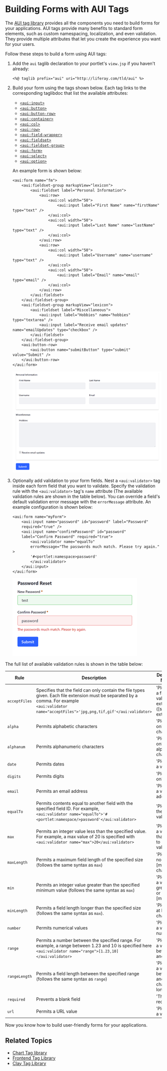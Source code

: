 # Building Forms with AUI Tags

The [AUI tag library](https://learn.liferay.com/reference/latest/en/dxp/taglibs/util-taglib/aui/tld-frame.html) provides all the components you need to build forms for your applications. AUI tags provide many benefits to standard form elements, such as custom namespacing, localization, and even validation. They provide multiple attributes that let you create the experience you want for your users. 

Follow these steps to build a form using AUI tags:

1. Add the `aui` taglib declaration to your portlet's `view.jsp` if you haven't  already:

    ```markup
    <%@ taglib prefix="aui" uri="http://liferay.com/tld/aui" %>
    ```

1. Build your form using the tags shown below. Each tag links to the corresponding taglibdoc that list the available attributes:
    * [`<aui:input>`](https://learn.liferay.com/reference/latest/en/dxp/taglibs/util-taglib/aui/input.html)
    * [`<aui:button>`](https://learn.liferay.com/reference/latest/en/dxp/taglibs/util-taglib/aui/button.html)
    * [`<aui:button-row>`](https://learn.liferay.com/reference/latest/en/dxp/taglibs/util-taglib/aui/button-row.html)
    * [`<aui:container>`](https://learn.liferay.com/reference/latest/en/dxp/taglibs/util-taglib/aui/container.html)
    * [`<aui:col>`](https://learn.liferay.com/reference/latest/en/dxp/taglibs/util-taglib/aui/col.html)
    * [`<aui:row>`](https://learn.liferay.com/reference/latest/en/dxp/taglibs/util-taglib/aui/row.html)
    * [`<aui:field-wrapper>`](https://learn.liferay.com/reference/latest/en/dxp/taglibs/util-taglib/aui/field-wrapper.html)
    * [`<aui:fieldset>`](https://learn.liferay.com/reference/latest/en/dxp/taglibs/util-taglib/aui/fieldset.html)
    * [`<aui:fieldset-group>`](https://learn.liferay.com/reference/latest/en/dxp/taglibs/util-taglib/aui/fieldset-group.html)
    * [`<aui:form>`](https://learn.liferay.com/reference/latest/en/dxp/taglibs/util-taglib/aui/form.html)
    * [`<aui:select>`](https://learn.liferay.com/reference/latest/en/dxp/taglibs/util-taglib/aui/select.html)
    * [`<aui:option>`](https://learn.liferay.com/reference/latest/en/dxp/taglibs/util-taglib/aui/option.html)

    An example form is shown below:

    ```markup
    <aui:form name="fm">
    	<aui:fieldset-group markupView="lexicon">
    		<aui:fieldset label="Personal Information">
    			<aui:row>
    				<aui:col width="50">
    					<aui:input label="First Name" name="firstName" type="text" />
    				</aui:col>
    				<aui:col width="50">
    					<aui:input label="Last Name" name="lastName" type="text" />
    				</aui:col>
    			</aui:row>
    			<aui:row>
    				<aui:col width="50">
    					<aui:input label="Username" name="username" type="text" />
    				</aui:col>
    				<aui:col width="50">
    					<aui:input label="Email" name="email" type="email" />
    				</aui:col>
    			</aui:row>
    		</aui:fieldset>
    	</aui:fieldset-group>
    	<aui:fieldset-group markupView="lexicon">
    		<aui:fieldset label="Miscellaneous">
    			<aui:input label="Hobbies" name="hobbies" type="textarea" />
    			<aui:input label="Receive email updates" name="emailUpdates" type="checkbox" />
    		</aui:fieldset>
    	</aui:fieldset-group>
    	<aui:button-row>
    		<aui:button name="submitButton" type="submit" value="Submit" />
    	</aui:button-row>
    </aui:form>
    ```

    ![The AUI tags provide everything you need to build forms for your applications.](./building-forms-with-aui-tags/images/01.png)

1. Optionally add validation to your form fields. Nest a `<aui:validator>` tag inside each form field that you want to validate. Specify the validation rule with the `<aui:validator>` tag's `name` attribute (The available validation rules are shown in the table below). You can override a field's default validation error message with the `errorMessage` attribute. An  example configuration is shown below:

    ```markup
    <aui:form name="myForm">
        <aui:input name="password" id="password" label="Password" 
        required="true" />
        <aui:input name="confirmPassword" id="password" 
        label="Confirm Password" required="true">
            <aui:validator name="equalTo" 
            errorMessage="The passwords much match. Please try again." >
            '#<portlet:namespace>password'
            </aui:validator>
        </aui:input>
    </aui:form>
    ```

    ![The AUI tags also provide validation for form fields.](./building-forms-with-aui-tags/images/02.png)

The full list of available validation rules is shown in the table below:

| Rule | Description | Default Error Message |
| --- | --- | --- |
| `acceptFiles` | Specifies that the field can only contain the file types given. Each file extension must be separated by a comma. For example </br> `<aui:validator name="acceptFiles">'jpg,png,tif,gif'</aui:validator>` | 'Please enter a file with a valid extension ([supported extensions]).' |
| `alpha` | Permits alphabetic characters | 'Please enter only alpha characters.' |
| `alphanum` | Permits alphanumeric characters | 'Please enter only alphanumeric characters.' |
| `date` | Permits dates | 'Please enter a valid date.' |
| `digits` | Permits digits | 'Please enter only digits.' |
| `email` | Permits an email address | 'Please enter a valid email address.' |
| `equalTo` | Permits contents equal to another field with the specified field ID. For example, </br> `<aui:validator name="equalTo">'#<portlet:namespace/>password'</aui:validator>` | 'Please enter the same value again.' |
| `max` | Permits an integer value less than the specified value. For example, a max value of 20 is specified with </br> `<aui:validator name="max">20</aui:validator>` | 'Please enter a value less than or equal to [max value].' |
| `maxLength` | Permits a maximum field length of the specified size (follows the same syntax as `max`) | 'Please enter no more than [max] characters.' |
| `min` | Permits an integer value greater than the specified minimum value (follows the same syntax as `max`) | 'Please enter a value greater than or equal to [min value].' |
| `minLength` | Permits a field length longer than the specified size (follows the same syntax as `max`). | 'Please enter at least [min] characters.' |
| `number` | Permits numerical values | 'Please enter a valid number.' |
| `range` | Permits a number between the specified range. For example, a range between 1.23 and 10 is specified here </br> `<aui:validator name="range">[1.23,10]</aui:validator>` | 'Please enter a value between [0] and [1].' |
| `rangeLength` | Permits a field length between the specified range (follows the same syntax as `range`)  | 'Please enter a value between [0] and [1] characters long.' |
| `required` | Prevents a blank field  | 'This field is required.' |
| `url` | Permits a URL value | 'Please enter a valid URL.' |

Now you know how to build user-friendly forms for your applications.

## Related Topics

* [Chart Tag library](../chart-tag-library.md) 
* [Frontend Tag Library](../liferay-frontend-tag-library.md)
* [Clay Tag Library](../clay-tag-library.md)